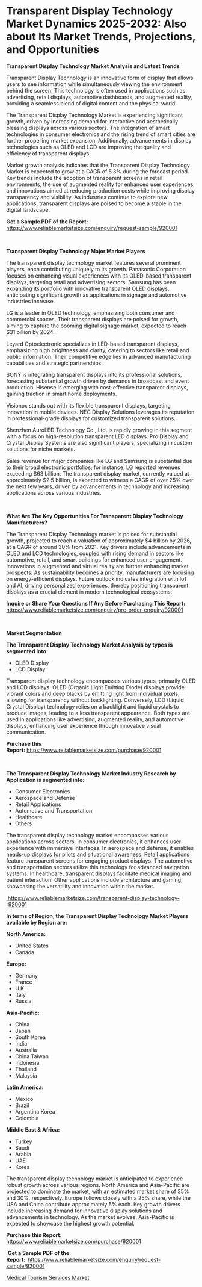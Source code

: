 <p><h1>Transparent Display Technology Market Dynamics 2025-2032: Also about Its Market Trends, Projections, and Opportunities</h1></p><p><strong>Transparent Display Technology Market Analysis and Latest Trends</strong></p>
<p><p>Transparent Display Technology is an innovative form of display that allows users to see information while simultaneously viewing the environment behind the screen. This technology is often used in applications such as advertising, retail displays, automotive dashboards, and augmented reality, providing a seamless blend of digital content and the physical world.</p><p>The Transparent Display Technology Market is experiencing significant growth, driven by increasing demand for interactive and aesthetically pleasing displays across various sectors. The integration of smart technologies in consumer electronics and the rising trend of smart cities are further propelling market expansion. Additionally, advancements in display technologies such as OLED and LCD are improving the quality and efficiency of transparent displays.</p><p>Market growth analysis indicates that the Transparent Display Technology Market is expected to grow at a CAGR of 5.3% during the forecast period. Key trends include the adoption of transparent screens in retail environments, the use of augmented reality for enhanced user experiences, and innovations aimed at reducing production costs while improving display transparency and visibility. As industries continue to explore new applications, transparent displays are poised to become a staple in the digital landscape.</p></p>
<p><strong>Get a Sample PDF of the Report:&nbsp;</strong> <a href="https://www.reliablemarketsize.com/enquiry/request-sample/920001?utm_campaign=2478&utm_medium=2&utm_source=Github&utm_content=ia&utm_term=06032025&utm_id=transparent-display-technology">https://www.reliablemarketsize.com/enquiry/request-sample/920001</a></p>
<p>&nbsp;</p>
<p><strong>Transparent Display Technology Major Market Players</strong></p>
<p><p>The transparent display technology market features several prominent players, each contributing uniquely to its growth. Panasonic Corporation focuses on enhancing visual experiences with its OLED-based transparent displays, targeting retail and advertising sectors. Samsung has been expanding its portfolio with innovative transparent OLED displays, anticipating significant growth as applications in signage and automotive industries increase.</p><p>LG is a leader in OLED technology, emphasizing both consumer and commercial spaces. Their transparent displays are poised for growth, aiming to capture the booming digital signage market, expected to reach $31 billion by 2024.</p><p>Leyard Optoelectronic specializes in LED-based transparent displays, emphasizing high brightness and clarity, catering to sectors like retail and public information. Their competitive edge lies in advanced manufacturing capabilities and strategic partnerships.</p><p>SONY is integrating transparent displays into its professional solutions, forecasting substantial growth driven by demands in broadcast and event production. Hisense is emerging with cost-effective transparent displays, gaining traction in smart home deployments.</p><p>Visionox stands out with its flexible transparent displays, targeting innovation in mobile devices. NEC Display Solutions leverages its reputation in professional-grade displays for customized transparent solutions.</p><p>Shenzhen AuroLED Technology Co., Ltd. is rapidly growing in this segment with a focus on high-resolution transparent LED displays. Pro Display and Crystal Display Systems are also significant players, specializing in custom solutions for niche markets. </p><p>Sales revenue for major companies like LG and Samsung is substantial due to their broad electronic portfolios; for instance, LG reported revenues exceeding $63 billion. The transparent display market, currently valued at approximately $2.5 billion, is expected to witness a CAGR of over 25% over the next few years, driven by advancements in technology and increasing applications across various industries.</p></p>
<p>&nbsp;</p>
<p><strong>What Are The Key Opportunities For Transparent Display Technology Manufacturers?</strong></p>
<p><p>The Transparent Display Technology market is poised for substantial growth, projected to reach a valuation of approximately $4 billion by 2026, at a CAGR of around 30% from 2021. Key drivers include advancements in OLED and LCD technologies, coupled with rising demand in sectors like automotive, retail, and smart buildings for enhanced user engagement. Innovations in augmented and virtual reality are further enhancing market prospects. As sustainability becomes a priority, manufacturers are focusing on energy-efficient displays. Future outlook indicates integration with IoT and AI, driving personalized experiences, thereby positioning transparent displays as a crucial element in modern technological ecosystems.</p></p>
<p><strong>Inquire or Share Your Questions If Any Before Purchasing This Report:</strong> <a href="https://www.reliablemarketsize.com/enquiry/pre-order-enquiry/920001?utm_campaign=2478&utm_medium=2&utm_source=Github&utm_content=ia&utm_term=06032025&utm_id=transparent-display-technology">https://www.reliablemarketsize.com/enquiry/pre-order-enquiry/920001</a></p>
<p>&nbsp;</p>
<p><strong>Market Segmentation</strong></p>
<p><strong>The Transparent Display Technology Market Analysis by types is segmented into:</strong></p>
<p><ul><li>OLED Display</li><li>LCD Display</li></ul></p>
<p><p>Transparent display technology encompasses various types, primarily OLED and LCD displays. OLED (Organic Light Emitting Diode) displays provide vibrant colors and deep blacks by emitting light from individual pixels, allowing for transparency without backlighting. Conversely, LCD (Liquid Crystal Display) technology relies on a backlight and liquid crystals to produce images, leading to a less transparent appearance. Both types are used in applications like advertising, augmented reality, and automotive displays, enhancing user experience through innovative visual communication.</p></p>
<p><strong>Purchase this Report:&nbsp;</strong><a href="https://www.reliablemarketsize.com/purchase/920001?utm_campaign=2478&utm_medium=2&utm_source=Github&utm_content=ia&utm_term=06032025&utm_id=transparent-display-technology">https://www.reliablemarketsize.com/purchase/920001</a></p>
<p>&nbsp;</p>
<p><strong>The Transparent Display Technology Market Industry Research by Application is segmented into:</strong></p>
<p><ul><li>Consumer Electronics</li><li>Aerospace and Defense</li><li>Retail Applications</li><li>Automotive and Transportation</li><li>Healthcare</li><li>Others</li></ul></p>
<p><p>The transparent display technology market encompasses various applications across sectors. In consumer electronics, it enhances user experience with immersive interfaces. In aerospace and defense, it enables heads-up displays for pilots and situational awareness. Retail applications feature transparent screens for engaging product displays. The automotive and transportation sectors utilize this technology for advanced navigation systems. In healthcare, transparent displays facilitate medical imaging and patient interaction. Other applications include architecture and gaming, showcasing the versatility and innovation within the market.</p></p>
<p><a href="https://www.reliablemarketsize.com/transparent-display-technology-r920001?utm_campaign=2478&utm_medium=2&utm_source=Github&utm_content=ia&utm_term=06032025&utm_id=transparent-display-technology">&nbsp;https://www.reliablemarketsize.com/transparent-display-technology-r920001</a></p>
<p><strong>In terms of Region, the Transparent Display Technology Market Players available by Region are:</strong></p>
<p>
    <p> <strong> North America: </strong>
        <ul>
            <li>United States</li>
            <li>Canada</li>
        </ul>
        </p> 
    <p> <strong> Europe: </strong>
        <ul>
            <li>Germany</li>
            <li>France</li>
            <li>U.K.</li>
            <li>Italy</li>
            <li>Russia</li>
        </ul>
        </p> 
    <p> <strong> Asia-Pacific: </strong>
        <ul>
            <li>China</li>
            <li>Japan</li>
            <li>South Korea</li>
            <li>India</li>
            <li>Australia</li>
            <li>China Taiwan</li>
            <li>Indonesia</li>
            <li>Thailand</li>
            <li>Malaysia</li>
        </ul>
        </p> 
    <p> <strong> Latin America: </strong>
        <ul>
            <li>Mexico</li>
            <li>Brazil</li>
            <li>Argentina Korea</li>
            <li>Colombia</li>
        </ul>
        </p> 
    <p> <strong> Middle East & Africa: </strong>
        <ul>
            <li>Turkey</li>
            <li>Saudi</li>
            <li>Arabia</li>
            <li>UAE</li>
            <li>Korea</li>
        </ul>
    </p>
    </p>
<p><p>The transparent display technology market is anticipated to experience robust growth across various regions. North America and Asia-Pacific are projected to dominate the market, with an estimated market share of 35% and 30%, respectively. Europe follows closely with a 25% share, while the USA and China contribute approximately 5% each. Key growth drivers include increasing demand for innovative display solutions and advancements in technology. As the market evolves, Asia-Pacific is expected to showcase the highest growth potential.</p></p>
<p><strong>Purchase this Report: </strong><a href="https://www.reliablemarketsize.com/purchase/920001?utm_campaign=2478&utm_medium=2&utm_source=Github&utm_content=ia&utm_term=06032025&utm_id=transparent-display-technology">https://www.reliablemarketsize.com/purchase/920001</a></p>
<p>&nbsp;<strong>Get a Sample PDF of the Report:&nbsp;&nbsp;</strong><a href="https://www.reliablemarketsize.com/enquiry/request-sample/920001?utm_campaign=2478&utm_medium=2&utm_source=Github&utm_content=ia&utm_term=06032025&utm_id=transparent-display-technology">https://www.reliablemarketsize.com/enquiry/request-sample/920001</a></p>
<p><strong></strong></p>
<p><p><a href="https://github.com/AlisaRowe24/Market-Research-Report-List-1/blob/main/medical-tourism-services-market.md?utm_campaign=2478&utm_medium=2&utm_source=Github&utm_content=ia&utm_term=06032025&utm_id=transparent-display-technology">Medical Tourism Services Market</a></p></p>